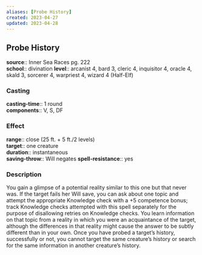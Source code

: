 ```yaml
---
aliases: [Probe History]
created: 2023-04-27
updated: 2023-04-28
---
```


## Probe History

**source**:: Inner Sea Races pg. 222  
**school**:: divination
**level**:: arcanist 4, bard 3, cleric 4, inquisitor 4, oracle 4, skald 3, sorcerer 4, warpriest 4, wizard 4 (Half-Elf)

### Casting

**casting-time**:: 1 round  
**components**:: V, S, DF

### Effect

**range**:: close (25 ft. + 5 ft./2 levels)  
**target**:: one creature  
**duration**:: instantaneous  
**saving-throw**:: Will negates
**spell-resistance**:: yes

### Description

You gain a glimpse of a potential reality similar to this one but that never was. If the target fails her Will save, you can ask about one topic and attempt the appropriate Knowledge check with a +5 competence bonus; track Knowledge checks attempted with this spell separately for the purpose of disallowing retries on Knowledge checks. You learn information on that topic from a reality in which you were an acquaintance of the target, although the differences in that reality might cause the answer to be subtly different than in your own. Once you have probed a target’s history, successfully or not, you cannot target the same creature’s history or search for the same information in another creature’s history.

